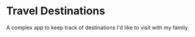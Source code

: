 # Travel Destinations

A complex app to keep track of destinations I'd like to visit with my family.
